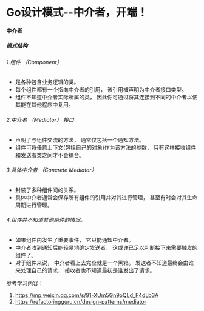 # Go设计模式--中介者，开端！

#### 中介者
##### 模式结构
###### 1.组件 （Component）
+ 是各种包含业务逻辑的类。
+ 每个组件都有一个指向中介者的引用， 该引用被声明为中介者接口类型。
+ 组件不知道中介者实际所属的类， 因此你可通过将其连接到不同的中介者以使其能在其他程序中复用。
###### 2.中介者 （Mediator） 接口
+ 声明了与组件交流的方法， 通常仅包括一个通知方法。
+ 组件可将任意上下文(包括自己的对象)作为该方法的参数， 只有这样接收组件和发送者类之间才不会耦合。
###### 3.具体中介者 （Concrete Mediator）
+ 封装了多种组件间的关系。
+ 具体中介者通常会保存所有组件的引用并对其进行管理， 甚至有时会对其生命周期进行管理。
###### 4.组件并不知道其他组件的情况。
+ 如果组件内发生了重要事件， 它只能通知中介者。
+ 中介者收到通知后能轻易地确定发送者， 这或许已足以判断接下来需要触发的组件了。
+ 对于组件来说， 中介者看上去完全就是一个黑箱。 发送者不知道最终会由谁来处理自己的请求， 接收者也不知道最初是谁发出了请求。

参考学习内容：
1. https://mp.weixin.qq.com/s/91-XUm5Gn9oQLd_F4dLb3A
2. https://refactoringguru.cn/design-patterns/mediator